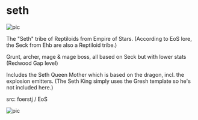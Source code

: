 # seth

![pic](pic.jpg)

The "Seth" tribe of Reptiloids from Empire of Stars. (According to EoS lore, the Seck from Ehb are also a Reptiloid tribe.)

Grunt, archer, mage & mage boss, all based on Seck but with lower stats (Redwood Gap level)

Includes the Seth Queen Mother which is based on the dragon, incl. the explosion emitters. (The Seth King simply uses the Gresh template so he's not included here.)

src: foerstj / EoS

![pic](pic2.jpg)
